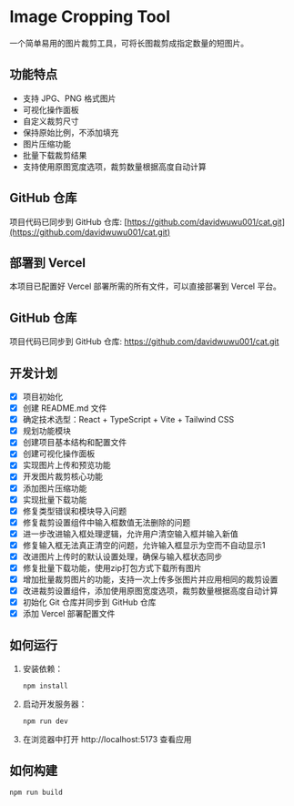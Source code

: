 # Image Cropping Tool

一个简单易用的图片裁剪工具，可将长图裁剪成指定数量的短图片。

## 功能特点

- 支持 JPG、PNG 格式图片
- 可视化操作面板
- 自定义裁剪尺寸
- 保持原始比例，不添加填充
- 图片压缩功能
- 批量下载裁剪结果
- 支持使用原图宽度选项，裁剪数量根据高度自动计算

## GitHub 仓库

项目代码已同步到 GitHub 仓库: [https://github.com/davidwuwu001/cat.git](https://github.com/davidwuwu001/cat.git)

## 部署到 Vercel

本项目已配置好 Vercel 部署所需的所有文件，可以直接部署到 Vercel 平台。

## GitHub 仓库

项目代码已同步到 GitHub 仓库: https://github.com/davidwuwu001/cat.git

## 开发计划

- [x] 项目初始化
- [x] 创建 README.md 文件
- [x] 确定技术选型：React + TypeScript + Vite + Tailwind CSS
- [x] 规划功能模块
- [x] 创建项目基本结构和配置文件
- [x] 创建可视化操作面板
- [x] 实现图片上传和预览功能
- [x] 开发图片裁剪核心功能
- [x] 添加图片压缩功能
- [x] 实现批量下载功能
- [x] 修复类型错误和模块导入问题
- [x] 修复裁剪设置组件中输入框数值无法删除的问题
- [x] 进一步改进输入框处理逻辑，允许用户清空输入框并输入新值
- [x] 修复输入框无法真正清空的问题，允许输入框显示为空而不自动显示1
- [x] 改进图片上传时的默认设置处理，确保与输入框状态同步
- [x] 修复批量下载功能，使用zip打包方式下载所有图片
- [x] 增加批量裁剪图片的功能，支持一次上传多张图片并应用相同的裁剪设置
- [x] 改进裁剪设置组件，添加使用原图宽度选项，裁剪数量根据高度自动计算
- [x] 初始化 Git 仓库并同步到 GitHub 仓库
- [x] 添加 Vercel 部署配置文件

## 如何运行

1. 安装依赖：
   ```
   npm install
   ```

2. 启动开发服务器：
   ```
   npm run dev
   ```

3. 在浏览器中打开 http://localhost:5173 查看应用

## 如何构建

```
npm run build
```